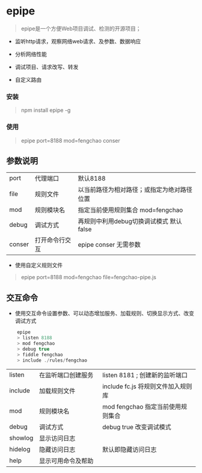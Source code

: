 epipe
=====

> epipe是一个方便Web项目调试、检测的开源项目；

- 监听http请求，观察网络web请求、及参数、数据响应

- 分析网络性能

- 调试项目、请求改写、转发

- 自定义路由


### 安装

> npm install epipe -g

### 使用

> epipe port=8188 mod=fengchao conser


## 参数说明

<table>
<tr>
    <td>port</td> <td>代理端口</td> <td>默认8188</td>
</tr>
<tr>
    <td>file</td> <td>规则文件</td> <td>以当前路径为相对路径；或指定为绝对路径位置</td>
</tr>
<tr>
    <td>mod</td> <td>规则模块名</td> <td>指定当前使用规则集合 mod=fengchao</td>
</tr>
<tr>
    <td>debug</td> <td>调试方式</td> <td>再规则中利用debug切换调试模式 默认false</td>
</tr>
<tr>
    <td>conser</td> <td>打开命令行交互</td> <td> epipe conser 无需参数</td>
</tr>
</table>

- 使用自定义规则文件

> epipe port=8188 mod=fengchao file=fengchao-pipe.js

## 交互命令

- 使用交互命令设置参数、可以动态增加服务、加载规则、切换显示方式、改变调试方式

```js
    epipe
    > listen 8188
    > mod fengchao
    > debug true
    > fiddle fengchao
    > include ./rules/fengchao
```

<table>
    <tr>
        <td>listen</td> <td width="200px">在监听端口创建服务</td> <td width="300px">listen 8181 ; 创建新的监听端口</td>
    </tr>
    <tr>
        <td>include</td> <td>加载规则文件</td> <td>include fc.js 将规则文件加入规则库</td>
    </tr>
    <tr>
        <td>mod</td> <td>规则模块名</td> <td>mod fengchao 指定当前使用规则集合</td>
    </tr>
    <tr>
        <td>debug</td> <td>调试方式</td> <td>debug true 改变调试模式</td>
    </tr>
    <tr>
        <td>showlog</td> <td>显示访问日志</td> <td></td>
    </tr>
    <tr>
        <td>hidelog</td> <td>隐藏访问日志</td> <td>默认即隐藏访问日志</td>
    </tr>
    <tr>
        <td>help</td> <td>显示可用命令及帮助</td> <td></td>
    </tr>
</table>

